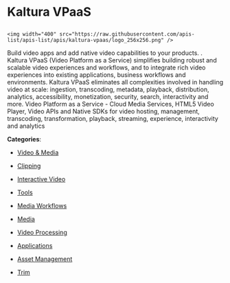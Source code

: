 # Kaltura VPaaS<p align="center">
    <img width="400" src="https://raw.githubusercontent.com/apis-list/apis-list/apis/kaltura-vpaas/logo_256x256.png" />
</p>

Build video apps and add native video capabilities to your products. . Kaltura VPaaS (Video Platform as a Service) simplifies building robust and scalable video experiences and workflows, and to integrate rich video experiences into existing applications, business workflows and environments. 
Kaltura VPaaS eliminates all complexities involved in handling video at scale: ingestion, transcoding, metadata, playback, distribution, analytics, accessibility, monetization, security, search, interactivity and more. Video Platform as a Service - Cloud Media Services, HTML5 Video Player, Video APIs and Native SDKs for video hosting, management, transcoding, transformation, playback, streaming, experience, interactivity and analytics

**Categories**:

- [Video & Media](https://github/apis-list/apis-list#video-and-media)

- [Clipping](https://github/apis-list/apis-list#clipping)

- [Interactive Video](https://github/apis-list/apis-list#interactive-video)

- [Tools](https://github/apis-list/apis-list#tools)

- [Media Workflows](https://github/apis-list/apis-list#media-workflows)

- [Media](https://github/apis-list/apis-list#media)

- [Video Processing](https://github/apis-list/apis-list#video-processing)

- [Applications](https://github/apis-list/apis-list#applications)

- [Asset Management](https://github/apis-list/apis-list#asset-management)

- [Trim](https://github/apis-list/apis-list#trim)





